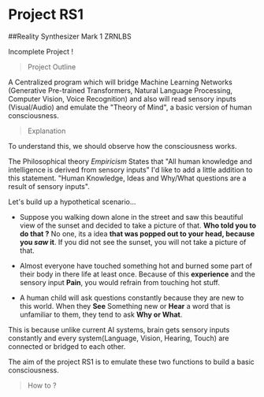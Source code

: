 # Project RS1
##Reality Synthesizer Mark 1
ZRNLBS

Incomplete Project !

> Project Outline

A Centralized program which will bridge Machine Learning Networks (Generative Pre-trained Transformers, Natural Language Processing, Computer Vision, Voice Recognition) and also will read sensory inputs (Visual/Audio) and emulate the "Theory of Mind", a basic version of human consciousness.

> Explanation

To understand this, we should observe how the consciousness works. 

The Philosophical theory *Empiricism* States that
"All human knowledge and intelligence is derived from sensory inputs"
I'd like to add a little addition to this statement. 
"Human Knowledge, Ideas and Why/What questions are a result of sensory inputs". 

Let's build up a hypothetical scenario...

- Suppose you walking down alone in the street and saw this beautiful view of the sunset and decided to take a picture of that.  **Who told you  to do that ?** No one, its a idea **that was popped out to your head, because you *saw* it**. If you did not see the sunset, you will not take a picture of that.

- Almost everyone have touched something hot and burned some part of their body in there life at least once. Because of this **experience** and the sensory input **Pain**, you would refrain from touching hot stuff.

- A human child will ask questions constantly because they are new to this world. When they **See** Something new or **Hear** a word that is unfamiliar to them, they tend to ask **Why or What**.

This is because unlike current AI systems, brain gets sensory inputs constantly and every system(Language, Vision, Hearing, Touch) are connected or bridged to each other. 

The aim of the project RS1 is to emulate these two functions to build a basic consciousness. 

> How to ?

